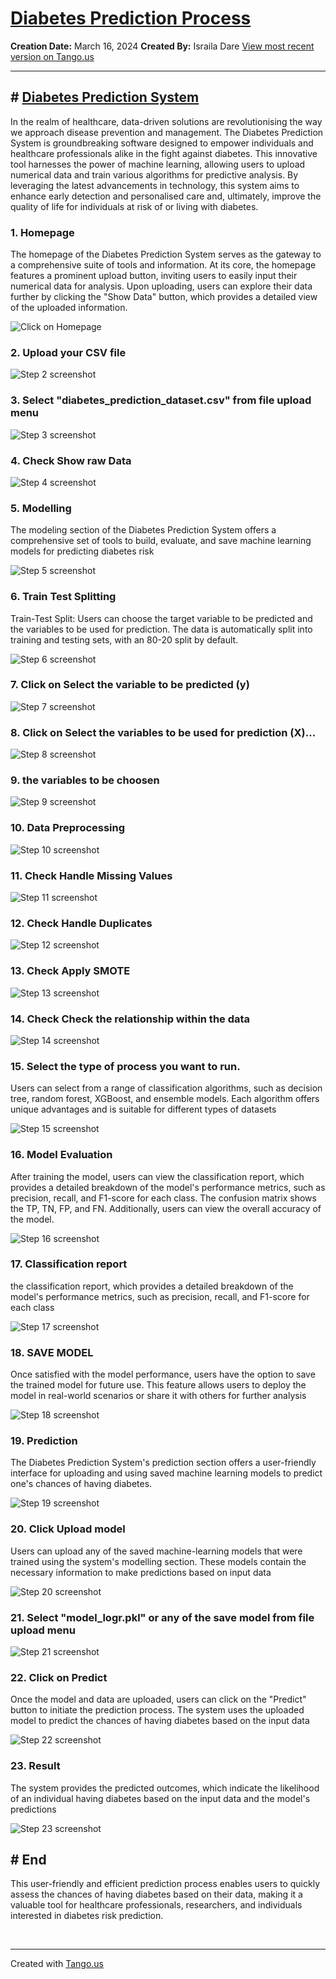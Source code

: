 # [Diabetes Prediction Process](https://app.tango.us/app/workflow/72c1de66-fccd-43a4-b69e-1051c563158b?utm_source=markdown&utm_medium=markdown&utm_campaign=workflow%20export%20links)

__Creation Date:__ March 16, 2024
__Created By:__ Israila Dare
[View most recent version on Tango.us](https://app.tango.us/app/workflow/72c1de66-fccd-43a4-b69e-1051c563158b?utm_source=markdown&utm_medium=markdown&utm_campaign=workflow%20export%20links)

---

## # [Diabetes Prediction System](http://localhost:8501/)

In the realm of healthcare, data-driven solutions are revolutionising the way we approach disease prevention and management. The Diabetes Prediction System is groundbreaking software designed to empower individuals and healthcare professionals alike in the fight against diabetes. This innovative tool harnesses the power of machine learning, allowing users to upload numerical data and train various algorithms for predictive analysis. By leveraging the latest advancements in technology, this system aims to enhance early detection and personalised care and, ultimately, improve the quality of life for individuals at risk of or living with diabetes.

### 1. Homepage

The homepage of the Diabetes Prediction System serves as the gateway to a comprehensive suite of tools and information. At its core, the homepage features a prominent upload button, inviting users to easily input their numerical data for analysis. Upon uploading, users can explore their data further by clicking the "Show Data" button, which provides a detailed view of the uploaded information.

![Click on Homepage](https://images.tango.us/workflows/72c1de66-fccd-43a4-b69e-1051c563158b/steps/3769b5d3-f773-4580-8d98-a624356cbc89/29f4a254-902e-41a1-a2c0-2b2e5c678dd4.png?crop=focalpoint&fit=crop&fp-x=0.1331&fp-y=0.2007&fp-z=1.8873&w=1200&border=2%2CF4F2F7&border-radius=8%2C8%2C8%2C8&border-radius-inner=8%2C8%2C8%2C8&blend-align=bottom&blend-mode=normal&blend-x=0&blend-w=1200&blend64=aHR0cHM6Ly9pbWFnZXMudGFuZ28udXMvc3RhdGljL21hZGUtd2l0aC10YW5nby13YXRlcm1hcmstdjIucG5n&mark-x=41&mark-y=244&m64=aHR0cHM6Ly9pbWFnZXMudGFuZ28udXMvc3RhdGljL2JsYW5rLnBuZz9tYXNrPWNvcm5lcnMmYm9yZGVyPTYlMkNGRjc0NDImdz01MjEmaD05MiZmaXQ9Y3JvcCZjb3JuZXItcmFkaXVzPTEw)

### 2.  Upload your CSV file

![Step 2 screenshot](https://images.tango.us/workflows/72c1de66-fccd-43a4-b69e-1051c563158b/steps/7ec1ff78-ab86-466d-aa64-f435304c81be/ee92b0d2-af07-4e1c-b5e0-3c2c42d21685.png?crop=focalpoint&fit=crop&fp-x=0.6447&fp-y=0.2242&fp-z=1.5647&w=1200&border=2%2CF4F2F7&border-radius=8%2C8%2C8%2C8&border-radius-inner=8%2C8%2C8%2C8&blend-align=bottom&blend-mode=normal&blend-x=0&blend-w=1200&blend64=aHR0cHM6Ly9pbWFnZXMudGFuZ28udXMvc3RhdGljL21hZGUtd2l0aC10YW5nby13YXRlcm1hcmstdjIucG5n&mark-x=67&mark-y=197&m64=aHR0cHM6Ly9pbWFnZXMudGFuZ28udXMvc3RhdGljL2JsYW5rLnBuZz9tYXNrPWNvcm5lcnMmYm9yZGVyPTYlMkNGRjc0NDImdz0xMDY2Jmg9MTQzJmZpdD1jcm9wJmNvcm5lci1yYWRpdXM9MTA%3D)

### 3. Select "diabetes_prediction_dataset.csv" from file upload menu

![Step 3 screenshot](https://images.tango.us/workflows/72c1de66-fccd-43a4-b69e-1051c563158b/steps/2b013d09-50ca-4e81-ad40-1aac69fe5ea6/c200ae81-797b-4aa6-b3ba-01768693cfdd.png?crop=focalpoint&fit=crop&w=1200&border=2%2CF4F2F7&border-radius=8%2C8%2C8%2C8&border-radius-inner=8%2C8%2C8%2C8&blend-align=bottom&blend-mode=normal&blend-x=0&blend-w=1200&blend64=aHR0cHM6Ly9pbWFnZXMudGFuZ28udXMvc3RhdGljL21hZGUtd2l0aC10YW5nby13YXRlcm1hcmstdjIucG5n)

### 4. Check Show raw Data

![Step 4 screenshot](https://images.tango.us/workflows/72c1de66-fccd-43a4-b69e-1051c563158b/steps/54e2f6e7-1a98-450f-8bba-57f8eda03265/0a7d882f-c8d1-45ee-bc1d-c6048fa52ee4.png?crop=focalpoint&fit=crop&fp-x=0.6447&fp-y=0.6612&fp-z=1.5647&w=1200&border=2%2CF4F2F7&border-radius=8%2C8%2C8%2C8&border-radius-inner=8%2C8%2C8%2C8&blend-align=bottom&blend-mode=normal&blend-x=0&blend-w=1200&blend64=aHR0cHM6Ly9pbWFnZXMudGFuZ28udXMvc3RhdGljL21hZGUtd2l0aC10YW5nby13YXRlcm1hcmstdjIucG5n&mark-x=67&mark-y=357&m64=aHR0cHM6Ly9pbWFnZXMudGFuZ28udXMvc3RhdGljL2JsYW5rLnBuZz9tYXNrPWNvcm5lcnMmYm9yZGVyPTYlMkNGRjc0NDImdz0xMDY2Jmg9NTMmZml0PWNyb3AmY29ybmVyLXJhZGl1cz0xMA%3D%3D)

### 5. Modelling

The modeling section of the Diabetes Prediction System offers a comprehensive set of tools to build, evaluate, and save machine learning models for predicting diabetes risk

![Step 5 screenshot](https://images.tango.us/workflows/72c1de66-fccd-43a4-b69e-1051c563158b/steps/ce1d22fc-4a7c-4cce-91fb-fadff0e8db4c/39d8cb81-e036-4a26-9855-da8005ad2d53.png?crop=focalpoint&fit=crop&fp-x=0.1472&fp-y=0.3114&fp-z=1.7880&w=1200&border=2%2CF4F2F7&border-radius=8%2C8%2C8%2C8&border-radius-inner=8%2C8%2C8%2C8&blend-align=bottom&blend-mode=normal&blend-x=0&blend-w=1200&blend64=aHR0cHM6Ly9pbWFnZXMudGFuZ28udXMvc3RhdGljL21hZGUtd2l0aC10YW5nby13YXRlcm1hcmstdjIucG5n&mark-x=38&mark-y=338&m64=aHR0cHM6Ly9pbWFnZXMudGFuZ28udXMvc3RhdGljL2JsYW5rLnBuZz9tYXNrPWNvcm5lcnMmYm9yZGVyPTYlMkNGRjc0NDImdz01NTYmaD05MCZmaXQ9Y3JvcCZjb3JuZXItcmFkaXVzPTEw)

### 6.  Train Test Splitting

Train-Test Split: Users can choose the target variable to be predicted and the variables to be used for prediction. The data is automatically split into training and testing sets, with an 80-20 split by default.

![Step 6 screenshot](https://images.tango.us/workflows/72c1de66-fccd-43a4-b69e-1051c563158b/steps/a0339620-2591-47ce-8180-21c34112fbd3/2fd9f770-dd6d-4209-b1de-984fac0cdfb8.png?crop=focalpoint&fit=crop&fp-x=0.6447&fp-y=0.4320&fp-z=1.5647&w=1200&border=2%2CF4F2F7&border-radius=8%2C8%2C8%2C8&border-radius-inner=8%2C8%2C8%2C8&blend-align=bottom&blend-mode=normal&blend-x=0&blend-w=1200&blend64=aHR0cHM6Ly9pbWFnZXMudGFuZ28udXMvc3RhdGljL21hZGUtd2l0aC10YW5nby13YXRlcm1hcmstdjIucG5n&mark-x=67&mark-y=353&m64=aHR0cHM6Ly9pbWFnZXMudGFuZ28udXMvc3RhdGljL2JsYW5rLnBuZz9tYXNrPWNvcm5lcnMmYm9yZGVyPTYlMkNGRjc0NDImdz0xMDY2Jmg9NjEmZml0PWNyb3AmY29ybmVyLXJhZGl1cz0xMA%3D%3D)

### 7. Click on Select the variable to be predicted (y)

![Step 7 screenshot](https://images.tango.us/workflows/72c1de66-fccd-43a4-b69e-1051c563158b/steps/118a6b73-88c5-4c40-9c49-5eee3b598d2a/5d3724d4-5751-4e59-bd2e-0359ed746dbe.png?crop=focalpoint&fit=crop&fp-x=0.5011&fp-y=0.6711&fp-z=1.7232&w=1200&border=2%2CF4F2F7&border-radius=8%2C8%2C8%2C8&border-radius-inner=8%2C8%2C8%2C8&blend-align=bottom&blend-mode=normal&blend-x=0&blend-w=1200&blend64=aHR0cHM6Ly9pbWFnZXMudGFuZ28udXMvc3RhdGljL21hZGUtd2l0aC10YW5nby13YXRlcm1hcmstdjIucG5n&mark-x=310&mark-y=168&m64=aHR0cHM6Ly9pbWFnZXMudGFuZ28udXMvc3RhdGljL2JsYW5rLnBuZz9tYXNrPWNvcm5lcnMmYm9yZGVyPTYlMkNGRjc0NDImdz01ODAmaD00MzImZml0PWNyb3AmY29ybmVyLXJhZGl1cz0xMA%3D%3D)

### 8. Click on Select the variables to be used for prediction (X)…

![Step 8 screenshot](https://images.tango.us/workflows/72c1de66-fccd-43a4-b69e-1051c563158b/steps/2ec0e434-3825-445d-beb7-6afa2fc1bbde/e32b825b-0d86-499e-a131-8895ba5478e9.png?crop=focalpoint&fit=crop&fp-x=0.7884&fp-y=0.6519&fp-z=1.8843&w=1200&border=2%2CF4F2F7&border-radius=8%2C8%2C8%2C8&border-radius-inner=8%2C8%2C8%2C8&blend-align=bottom&blend-mode=normal&blend-x=0&blend-w=1200&blend64=aHR0cHM6Ly9pbWFnZXMudGFuZ28udXMvc3RhdGljL21hZGUtd2l0aC10YW5nby13YXRlcm1hcmstdjIucG5n&mark-x=405&mark-y=120&m64=aHR0cHM6Ly9pbWFnZXMudGFuZ28udXMvc3RhdGljL2JsYW5rLnBuZz9tYXNrPWNvcm5lcnMmYm9yZGVyPTYlMkNGRjc0NDImdz02MzQmaD01MjgmZml0PWNyb3AmY29ybmVyLXJhZGl1cz0xMA%3D%3D)

### 9. the variables to be choosen

![Step 9 screenshot](https://images.tango.us/workflows/72c1de66-fccd-43a4-b69e-1051c563158b/steps/2afa82b9-ac86-43f8-90c4-aa76465e1398/1b908df0-4595-49c7-b3c3-acf82138dd6b.png?crop=focalpoint&fit=crop&fp-x=0.7638&fp-y=0.6694&fp-z=2.0312&w=1200&border=2%2CF4F2F7&border-radius=8%2C8%2C8%2C8&border-radius-inner=8%2C8%2C8%2C8&blend-align=bottom&blend-mode=normal&blend-x=0&blend-w=1200&blend64=aHR0cHM6Ly9pbWFnZXMudGFuZ28udXMvc3RhdGljL21hZGUtd2l0aC10YW5nby13YXRlcm1hcmstdjIucG5n&mark-x=344&mark-y=132&m64=aHR0cHM6Ly9pbWFnZXMudGFuZ28udXMvc3RhdGljL2JsYW5rLnBuZz9tYXNrPWNvcm5lcnMmYm9yZGVyPTYlMkNGRjc0NDImdz01NjAmaD01MDQmZml0PWNyb3AmY29ybmVyLXJhZGl1cz0xMA%3D%3D)

### 10. Data Preprocessing

![Step 10 screenshot](https://images.tango.us/workflows/72c1de66-fccd-43a4-b69e-1051c563158b/steps/db2f6b9d-3e02-4f67-9e63-5e01b1a650c1/ac0b6cb1-38dd-4cdf-af99-53f2f24614e1.png?crop=focalpoint&fit=crop&fp-x=0.6447&fp-y=0.1190&fp-z=1.5647&w=1200&border=2%2CF4F2F7&border-radius=8%2C8%2C8%2C8&border-radius-inner=8%2C8%2C8%2C8&blend-align=bottom&blend-mode=normal&blend-x=0&blend-w=1200&blend64=aHR0cHM6Ly9pbWFnZXMudGFuZ28udXMvc3RhdGljL21hZGUtd2l0aC10YW5nby13YXRlcm1hcmstdjIucG5n&mark-x=67&mark-y=109&m64=aHR0cHM6Ly9pbWFnZXMudGFuZ28udXMvc3RhdGljL2JsYW5rLnBuZz9tYXNrPWNvcm5lcnMmYm9yZGVyPTYlMkNGRjc0NDImdz0xMDY2Jmg9NjcmZml0PWNyb3AmY29ybmVyLXJhZGl1cz0xMA%3D%3D)

### 11. Check Handle Missing Values

![Step 11 screenshot](https://images.tango.us/workflows/72c1de66-fccd-43a4-b69e-1051c563158b/steps/ba656011-dd44-439a-bedd-3a50519b4619/107d4462-0b26-4ea6-a068-d3f35c0a45bf.png?crop=focalpoint&fit=crop&fp-x=0.6447&fp-y=0.1809&fp-z=1.5647&w=1200&border=2%2CF4F2F7&border-radius=8%2C8%2C8%2C8&border-radius-inner=8%2C8%2C8%2C8&blend-align=bottom&blend-mode=normal&blend-x=0&blend-w=1200&blend64=aHR0cHM6Ly9pbWFnZXMudGFuZ28udXMvc3RhdGljL21hZGUtd2l0aC10YW5nby13YXRlcm1hcmstdjIucG5n&mark-x=67&mark-y=191&m64=aHR0cHM6Ly9pbWFnZXMudGFuZ28udXMvc3RhdGljL2JsYW5rLnBuZz9tYXNrPWNvcm5lcnMmYm9yZGVyPTYlMkNGRjc0NDImdz0xMDY2Jmg9NTMmZml0PWNyb3AmY29ybmVyLXJhZGl1cz0xMA%3D%3D)

### 12. Check Handle Duplicates

![Step 12 screenshot](https://images.tango.us/workflows/72c1de66-fccd-43a4-b69e-1051c563158b/steps/9a0d0a96-ba53-40c3-9095-9ce95f1eedb2/9f31abda-7a72-4bd5-94aa-65b27396c226.png?crop=focalpoint&fit=crop&fp-x=0.6447&fp-y=0.2357&fp-z=1.5647&w=1200&border=2%2CF4F2F7&border-radius=8%2C8%2C8%2C8&border-radius-inner=8%2C8%2C8%2C8&blend-align=bottom&blend-mode=normal&blend-x=0&blend-w=1200&blend64=aHR0cHM6Ly9pbWFnZXMudGFuZ28udXMvc3RhdGljL21hZGUtd2l0aC10YW5nby13YXRlcm1hcmstdjIucG5n&mark-x=67&mark-y=257&m64=aHR0cHM6Ly9pbWFnZXMudGFuZ28udXMvc3RhdGljL2JsYW5rLnBuZz9tYXNrPWNvcm5lcnMmYm9yZGVyPTYlMkNGRjc0NDImdz0xMDY2Jmg9NTMmZml0PWNyb3AmY29ybmVyLXJhZGl1cz0xMA%3D%3D)

### 13. Check Apply SMOTE

![Step 13 screenshot](https://images.tango.us/workflows/72c1de66-fccd-43a4-b69e-1051c563158b/steps/883fffa4-aeda-43f7-9ce8-a5524d8a547d/d475dfa5-0728-40ee-bc62-c17e841a5814.png?crop=focalpoint&fit=crop&fp-x=0.6447&fp-y=0.2906&fp-z=1.5647&w=1200&border=2%2CF4F2F7&border-radius=8%2C8%2C8%2C8&border-radius-inner=8%2C8%2C8%2C8&blend-align=bottom&blend-mode=normal&blend-x=0&blend-w=1200&blend64=aHR0cHM6Ly9pbWFnZXMudGFuZ28udXMvc3RhdGljL21hZGUtd2l0aC10YW5nby13YXRlcm1hcmstdjIucG5n&mark-x=67&mark-y=322&m64=aHR0cHM6Ly9pbWFnZXMudGFuZ28udXMvc3RhdGljL2JsYW5rLnBuZz9tYXNrPWNvcm5lcnMmYm9yZGVyPTYlMkNGRjc0NDImdz0xMDY2Jmg9NTMmZml0PWNyb3AmY29ybmVyLXJhZGl1cz0xMA%3D%3D)

### 14. Check Check the relationship within the data

![Step 14 screenshot](https://images.tango.us/workflows/72c1de66-fccd-43a4-b69e-1051c563158b/steps/5f152470-eb8a-4ce5-8f21-535c577233cc/dac834bf-d296-410c-bc70-27c9030b0223.png?crop=focalpoint&fit=crop&fp-x=0.6447&fp-y=0.3454&fp-z=1.5647&w=1200&border=2%2CF4F2F7&border-radius=8%2C8%2C8%2C8&border-radius-inner=8%2C8%2C8%2C8&blend-align=bottom&blend-mode=normal&blend-x=0&blend-w=1200&blend64=aHR0cHM6Ly9pbWFnZXMudGFuZ28udXMvc3RhdGljL21hZGUtd2l0aC10YW5nby13YXRlcm1hcmstdjIucG5n&mark-x=67&mark-y=357&m64=aHR0cHM6Ly9pbWFnZXMudGFuZ28udXMvc3RhdGljL2JsYW5rLnBuZz9tYXNrPWNvcm5lcnMmYm9yZGVyPTYlMkNGRjc0NDImdz0xMDY2Jmg9NTMmZml0PWNyb3AmY29ybmVyLXJhZGl1cz0xMA%3D%3D)

### 15. Select the type of process you want to run.

Users can select from a range of classification algorithms, such as decision tree, random forest, XGBoost, and ensemble models. Each algorithm offers unique advantages and is suitable for different types of datasets

![Step 15 screenshot](https://images.tango.us/workflows/72c1de66-fccd-43a4-b69e-1051c563158b/steps/3a91c1c2-ea18-49f9-971e-8a1a43df2de5/16550d39-199d-4840-88ac-811d0cf07fa2.png?crop=focalpoint&fit=crop&fp-x=0.6447&fp-y=0.6228&fp-z=1.5647&w=1200&border=2%2CF4F2F7&border-radius=8%2C8%2C8%2C8&border-radius-inner=8%2C8%2C8%2C8&blend-align=bottom&blend-mode=normal&blend-x=0&blend-w=1200&blend64=aHR0cHM6Ly9pbWFnZXMudGFuZ28udXMvc3RhdGljL21hZGUtd2l0aC10YW5nby13YXRlcm1hcmstdjIucG5n&mark-x=67&mark-y=187&m64=aHR0cHM6Ly9pbWFnZXMudGFuZ28udXMvc3RhdGljL2JsYW5rLnBuZz9tYXNrPWNvcm5lcnMmYm9yZGVyPTYlMkNGRjc0NDImdz0xMDY2Jmg9MzkyJmZpdD1jcm9wJmNvcm5lci1yYWRpdXM9MTA%3D)

### 16. Model Evaluation

After training the model, users can view the classification report, which provides a detailed breakdown of the model's performance metrics, such as precision, recall, and F1-score for each class. The confusion matrix shows the TP, TN, FP, and FN. Additionally, users can view the overall accuracy of the model.

![Step 16 screenshot](https://images.tango.us/workflows/72c1de66-fccd-43a4-b69e-1051c563158b/steps/23d8161c-b406-4fb7-9978-608d19e357dd/3eefe196-f305-409a-93e4-a1ce6f234b96.png?crop=focalpoint&fit=crop&fp-x=0.6447&fp-y=0.6727&fp-z=1.5379&w=1200&border=2%2CF4F2F7&border-radius=8%2C8%2C8%2C8&border-radius-inner=8%2C8%2C8%2C8&blend-align=bottom&blend-mode=normal&blend-x=0&blend-w=1200&blend64=aHR0cHM6Ly9pbWFnZXMudGFuZ28udXMvc3RhdGljL21hZGUtd2l0aC10YW5nby13YXRlcm1hcmstdjIucG5n&mark-x=76&mark-y=3&m64=aHR0cHM6Ly9pbWFnZXMudGFuZ28udXMvc3RhdGljL2JsYW5rLnBuZz9tYXNrPWNvcm5lcnMmYm9yZGVyPTYlMkNGRjc0NDImdz0xMDQ4Jmg9NzYyJmZpdD1jcm9wJmNvcm5lci1yYWRpdXM9MTA%3D)

### 17. Classification report

the classification report, which provides a detailed breakdown of the model's performance metrics, such as precision, recall, and F1-score for each class

![Step 17 screenshot](https://images.tango.us/workflows/72c1de66-fccd-43a4-b69e-1051c563158b/steps/7d0bf1b9-e4c2-455c-ac68-0b495c2caced/814ce66e-74c6-41ad-a407-990abd058089.png?crop=focalpoint&fit=crop&fp-x=0.5592&fp-y=0.4474&fp-z=1.5647&w=1200&border=2%2CF4F2F7&border-radius=8%2C8%2C8%2C8&border-radius-inner=8%2C8%2C8%2C8&blend-align=bottom&blend-mode=normal&blend-x=0&blend-w=1200&blend64=aHR0cHM6Ly9pbWFnZXMudGFuZ28udXMvc3RhdGljL21hZGUtd2l0aC10YW5nby13YXRlcm1hcmstdjIucG5n&mark-x=228&mark-y=230&m64=aHR0cHM6Ly9pbWFnZXMudGFuZ28udXMvc3RhdGljL2JsYW5rLnBuZz9tYXNrPWNvcm5lcnMmYm9yZGVyPTYlMkNGRjc0NDImdz03NDUmaD0zMDgmZml0PWNyb3AmY29ybmVyLXJhZGl1cz0xMA%3D%3D)

### 18. SAVE MODEL

Once satisfied with the model performance, users have the option to save the trained model for future use. This feature allows users to deploy the model in real-world scenarios or share it with others for further analysis

![Step 18 screenshot](https://images.tango.us/workflows/72c1de66-fccd-43a4-b69e-1051c563158b/steps/fc6ec0ef-a42e-4c65-ab92-f7c044a14968/a072ef29-c3bd-461c-8a9a-a9549a91f750.png?crop=focalpoint&fit=crop&fp-x=0.4131&fp-y=0.8476&fp-z=2.4727&w=1200&border=2%2CF4F2F7&border-radius=8%2C8%2C8%2C8&border-radius-inner=8%2C8%2C8%2C8&blend-align=bottom&blend-mode=normal&blend-x=0&blend-w=1200&blend64=aHR0cHM6Ly9pbWFnZXMudGFuZ28udXMvc3RhdGljL21hZGUtd2l0aC10YW5nby13YXRlcm1hcmstdjIucG5n&mark-x=445&mark-y=418&m64=aHR0cHM6Ly9pbWFnZXMudGFuZ28udXMvc3RhdGljL2JsYW5rLnBuZz9tYXNrPWNvcm5lcnMmYm9yZGVyPTYlMkNGRjc0NDImdz0zMTAmaD0xMjEmZml0PWNyb3AmY29ybmVyLXJhZGl1cz0xMA%3D%3D)

### 19. Prediction

The Diabetes Prediction System's prediction section offers a user-friendly interface for uploading and using saved machine learning models to predict one's chances of having diabetes.

![Step 19 screenshot](https://images.tango.us/workflows/72c1de66-fccd-43a4-b69e-1051c563158b/steps/2edd2a0d-fc0c-4558-8e62-45d69cb9b625/5de8c44e-0ea7-47f0-a56f-262f2474135d.png?crop=focalpoint&fit=crop&fp-x=0.1472&fp-y=0.3662&fp-z=1.7880&w=1200&border=2%2CF4F2F7&border-radius=8%2C8%2C8%2C8&border-radius-inner=8%2C8%2C8%2C8&blend-align=bottom&blend-mode=normal&blend-x=0&blend-w=1200&blend64=aHR0cHM6Ly9pbWFnZXMudGFuZ28udXMvc3RhdGljL21hZGUtd2l0aC10YW5nby13YXRlcm1hcmstdjIucG5n&mark-x=38&mark-y=338&m64=aHR0cHM6Ly9pbWFnZXMudGFuZ28udXMvc3RhdGljL2JsYW5rLnBuZz9tYXNrPWNvcm5lcnMmYm9yZGVyPTYlMkNGRjc0NDImdz01NTYmaD05MCZmaXQ9Y3JvcCZjb3JuZXItcmFkaXVzPTEw)

### 20. Click Upload model

Users can upload any of the saved machine-learning models that were trained using the system's modelling section. These models contain the necessary information to make predictions based on input data

![Step 20 screenshot](https://images.tango.us/workflows/72c1de66-fccd-43a4-b69e-1051c563158b/steps/80e17c6c-59c1-4c6d-8f96-7be80f0de2ec/c21b199c-bf80-4c6e-9911-336795d86eb3.png?crop=focalpoint&fit=crop&fp-x=0.6447&fp-y=0.8152&fp-z=1.5647&w=1200&border=2%2CF4F2F7&border-radius=8%2C8%2C8%2C8&border-radius-inner=8%2C8%2C8%2C8&blend-align=bottom&blend-mode=normal&blend-x=0&blend-w=1200&blend64=aHR0cHM6Ly9pbWFnZXMudGFuZ28udXMvc3RhdGljL21hZGUtd2l0aC10YW5nby13YXRlcm1hcmstdjIucG5n&mark-x=67&mark-y=474&m64=aHR0cHM6Ly9pbWFnZXMudGFuZ28udXMvc3RhdGljL2JsYW5rLnBuZz9tYXNrPWNvcm5lcnMmYm9yZGVyPTYlMkNGRjc0NDImdz0xMDY2Jmg9MTQzJmZpdD1jcm9wJmNvcm5lci1yYWRpdXM9MTA%3D)

### 21. Select "model_logr.pkl" or any of the save model from file upload menu

![Step 21 screenshot](https://images.tango.us/workflows/72c1de66-fccd-43a4-b69e-1051c563158b/steps/7ab8b0df-2c68-45e2-8cdc-eed675cb984e/d8f6c428-1561-4e07-b748-47014b348764.png?crop=focalpoint&fit=crop&w=1200&border=2%2CF4F2F7&border-radius=8%2C8%2C8%2C8&border-radius-inner=8%2C8%2C8%2C8&blend-align=bottom&blend-mode=normal&blend-x=0&blend-w=1200&blend64=aHR0cHM6Ly9pbWFnZXMudGFuZ28udXMvc3RhdGljL21hZGUtd2l0aC10YW5nby13YXRlcm1hcmstdjIucG5n)

### 22. Click on Predict

Once the model and data are uploaded, users can click on the "Predict" button to initiate the prediction process. The system uses the uploaded model to predict the chances of having diabetes based on the input data

![Step 22 screenshot](https://images.tango.us/workflows/72c1de66-fccd-43a4-b69e-1051c563158b/steps/bf56e325-af2a-47d3-8ee4-b0e64bfbece8/a10dc60b-191c-411a-8a51-a44ba106d23d.png?crop=focalpoint&fit=crop&fp-x=0.3963&fp-y=0.9775&fp-z=2.6970&w=1200&border=2%2CF4F2F7&border-radius=8%2C8%2C8%2C8&border-radius-inner=8%2C8%2C8%2C8&blend-align=bottom&blend-mode=normal&blend-x=0&blend-w=1200&blend64=aHR0cHM6Ly9pbWFnZXMudGFuZ28udXMvc3RhdGljL21hZGUtd2l0aC10YW5nby13YXRlcm1hcmstdjIucG5n&mark-x=485&mark-y=685&m64=aHR0cHM6Ly9pbWFnZXMudGFuZ28udXMvc3RhdGljL2JsYW5rLnBuZz9tYXNrPWNvcm5lcnMmYm9yZGVyPTYlMkNGRjc0NDImdz0yMjkmaD03MCZmaXQ9Y3JvcCZjb3JuZXItcmFkaXVzPTEw)

### 23. Result

The system provides the predicted outcomes, which indicate the likelihood of an individual having diabetes based on the input data and the model's predictions

![Step 23 screenshot](https://images.tango.us/workflows/72c1de66-fccd-43a4-b69e-1051c563158b/steps/817a6de0-82af-4335-bebc-fd2e1c539335/bb3b7b39-26ed-4477-a10b-80e105e74749.png?crop=focalpoint&fit=crop&fp-x=0.6440&fp-y=0.5005&fp-z=1.0055&w=1200&border=2%2CF4F2F7&border-radius=8%2C8%2C8%2C8&border-radius-inner=8%2C8%2C8%2C8&blend-align=bottom&blend-mode=normal&blend-x=0&blend-w=1200&blend64=aHR0cHM6Ly9pbWFnZXMudGFuZ28udXMvc3RhdGljL21hZGUtd2l0aC10YW5nby13YXRlcm1hcmstdjIucG5n&mark-x=344&mark-y=2&m64=aHR0cHM6Ly9pbWFnZXMudGFuZ28udXMvc3RhdGljL2JsYW5rLnBuZz9tYXNrPWNvcm5lcnMmYm9yZGVyPTYlMkNGRjc0NDImdz04NTImaD03NjQmZml0PWNyb3AmY29ybmVyLXJhZGl1cz0xMA%3D%3D)

## # End

This user-friendly and efficient prediction process enables users to quickly assess the chances of having diabetes based on their data, making it a valuable tool for healthcare professionals, researchers, and individuals interested in diabetes risk prediction.

<br/>

---

Created with [Tango.us](https://tango.us?utm_source=markdown&utm_medium=markdown&utm_campaign=workflow%20export%20links)
